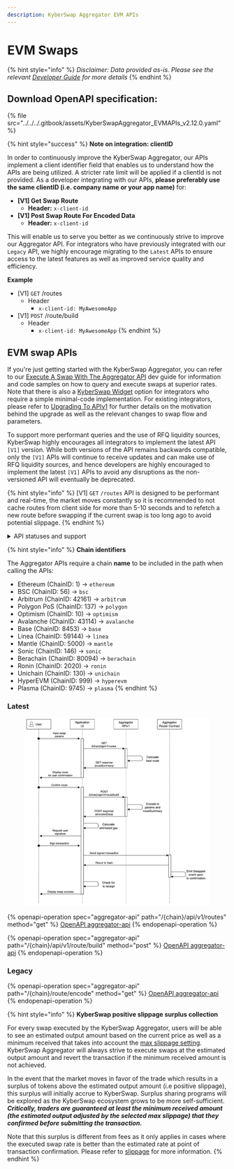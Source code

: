 ```yaml
---
description: KyberSwap Aggregator EVM APIs
---
```


# EVM Swaps

{% hint style="info" %}
_Disclaimer: Data provided as-is. Please see the relevant_ [_Developer Guide_](../developer-guides/execute-a-swap-with-the-aggregator-api.md#overview) _for more details_
{% endhint %}

## Download OpenAPI specification:

{% file src="../../../.gitbook/assets/KyberSwapAggregator_EVMAPIs_v2.12.0.yaml" %}

{% hint style="success" %}
**Note on integration: clientID**

In order to continuously improve the KyberSwap Aggregator, our APIs implement a client identifier field that enables us to understand how the APIs are being utilized. A stricter rate limit will be applied if a clientId is not provided. As a developer integrating with our APIs, **please preferably use the same clientID (i.e. company name or your app name)** for:

* **\[V1] Get Swap Route**
  * **Header:** `x-client-id`
* **\[V1] Post Swap Route For Encoded Data**
  * **Header:** `x-client-id`

This will enable us to serve you better as we continuously strive to improve our Aggregator API. For integrators who have previously integrated with our `Legacy` API, we highly encourage migrating to the `Latest` APIs to ensure access to the latest features as well as improved service quality and efficiency.

**Example**

* \[V1] `GET` /routes
  * Header
    * `x-client-id: MyAwesomeApp`
* \[V1] `POST` /route/build
  * Header
    * `x-client-id: MyAwesomeApp`
{% endhint %}

## EVM swap APIs

If you're just getting started with the KyberSwap Aggregator, you can refer to our [Execute A Swap With The Aggregator API](../developer-guides/execute-a-swap-with-the-aggregator-api.md) dev guide for information and code samples on how to query and execute swaps at superior rates. Note that there is also a [KyberSwap Widget](../../kyberswap-widget/) option for integrators who require a simple minimal-code implementation. For existing integrators, please refer to [Upgrading To APIv1](../developer-guides/upgrading-to-apiv1.md) for further details on the motivation behind the upgrade as well as the relevant changes to swap flow and parameters.

To support more performant queries and the use of RFQ liquidity sources, KyberSwap highly encourages all integrators to implement the latest API `[V1]` version. While both versions of the API remains backwards compatible, only the `[V1]` APIs will continue to receive updates and can make use of RFQ liquidity sources, and hence developers are highly encouraged to implement the latest `[V1]` APIs to avoid any disruptions as the non-versioned API will eventually be deprecated.

{% hint style="info" %}
\[V1] `GET` `/routes` API is designed to be performant and real-time, the market moves constantly so it is recommended to not cache routes from client side for more than 5-10 seconds and to refetch a new route before swapping if the current swap is too long ago to avoid potential slippage.
{% endhint %}

<details>

<summary>API statuses and support</summary>

KyberSwap APIs uses the following statuses to minimize version miscommunications and ensure an uninterrupted service for the end user:

* `Latest`: API is functional and supported. This is the recommended version for all integrators (new and existing).
* `Legacy`: API remains functional with support for bugs only. No new feature updates.
* `Deprecated`: API is no longer functional and is not supported.

For all developers, it is highly recommended that you refer to the API with the `Latest` tag to ensure access to the latest features as well as improved service quality and efficiency. APIs which are planned to be sunset will be tagged `Legacy` during the transition period and thereafter moved to `Deprecated`.

The KyberSwap Docs will continue to maintain information regarding `Legacy` and `Deprecated` APIs.

</details>

{% hint style="info" %}
**Chain identifiers**

The Aggregator APIs require a chain **name** to be included in the path when calling the APIs:

* Ethereum (ChainID: 1) -> `ethereum`
* BSC (ChainID: 56) -> `bsc`
* Arbitrum (ChainID: 42161) -> `arbitrum`
* Polygon PoS (ChainID: 137) -> `polygon`
* Optimism (ChainID: 10) -> `optimism`
* Avalanche (ChainID: 43114) -> `avalanche`
* Base (ChainID: 8453) -> `base`
* Linea (ChainID: 59144) -> `linea`
* Mantle (ChainID: 5000) -> `mantle`
* Sonic (ChainID: 146) -> `sonic`
* Berachain (ChainID: 80094) -> `berachain`
* Ronin (ChainID: 2020) -> `ronin`
* Unichain (ChainID: 130) -> `unichain`
* HyperEVM (ChainID: 999) -> `hyperevm`
* Plasma (ChainID: 9745) -> `plasma`
{% endhint %}

### &#x20;Latest

<figure><img src="../../../.gitbook/assets/Aggregator APIv1.jpg" alt=""><figcaption></figcaption></figure>

{% openapi-operation spec="aggregator-api" path="/{chain}/api/v1/routes" method="get" %}
[OpenAPI aggregator-api](https://4401d86825a13bf607936cc3a9f3897a.r2.cloudflarestorage.com/gitbook-x-prod-openapi/raw/7021a94270560f8aab4e6c37f0a65892f33d03e1a42e077686016fa7ab9fafc4.yaml?X-Amz-Algorithm=AWS4-HMAC-SHA256&X-Amz-Content-Sha256=UNSIGNED-PAYLOAD&X-Amz-Credential=dce48141f43c0191a2ad043a6888781c%2F20250925%2Fauto%2Fs3%2Faws4_request&X-Amz-Date=20250925T103337Z&X-Amz-Expires=172800&X-Amz-Signature=d2b9d52b2ebb9cdd3ceec563133d719e2d155743aff9e852d529c787c6f2a588&X-Amz-SignedHeaders=host&x-amz-checksum-mode=ENABLED&x-id=GetObject)
{% endopenapi-operation %}

{% openapi-operation spec="aggregator-api" path="/{chain}/api/v1/route/build" method="post" %}
[OpenAPI aggregator-api](https://4401d86825a13bf607936cc3a9f3897a.r2.cloudflarestorage.com/gitbook-x-prod-openapi/raw/7021a94270560f8aab4e6c37f0a65892f33d03e1a42e077686016fa7ab9fafc4.yaml?X-Amz-Algorithm=AWS4-HMAC-SHA256&X-Amz-Content-Sha256=UNSIGNED-PAYLOAD&X-Amz-Credential=dce48141f43c0191a2ad043a6888781c%2F20250925%2Fauto%2Fs3%2Faws4_request&X-Amz-Date=20250925T103337Z&X-Amz-Expires=172800&X-Amz-Signature=d2b9d52b2ebb9cdd3ceec563133d719e2d155743aff9e852d529c787c6f2a588&X-Amz-SignedHeaders=host&x-amz-checksum-mode=ENABLED&x-id=GetObject)
{% endopenapi-operation %}

### Legacy

{% openapi-operation spec="aggregator-api" path="/{chain}/route/encode" method="get" %}
[OpenAPI aggregator-api](https://4401d86825a13bf607936cc3a9f3897a.r2.cloudflarestorage.com/gitbook-x-prod-openapi/raw/7021a94270560f8aab4e6c37f0a65892f33d03e1a42e077686016fa7ab9fafc4.yaml?X-Amz-Algorithm=AWS4-HMAC-SHA256&X-Amz-Content-Sha256=UNSIGNED-PAYLOAD&X-Amz-Credential=dce48141f43c0191a2ad043a6888781c%2F20250925%2Fauto%2Fs3%2Faws4_request&X-Amz-Date=20250925T103337Z&X-Amz-Expires=172800&X-Amz-Signature=d2b9d52b2ebb9cdd3ceec563133d719e2d155743aff9e852d529c787c6f2a588&X-Amz-SignedHeaders=host&x-amz-checksum-mode=ENABLED&x-id=GetObject)
{% endopenapi-operation %}

{% hint style="info" %}
**KyberSwap positive slippage surplus collection**

For every swap executed by the KyberSwap Aggregator, users will be able to see an estimated output amount based on the current price as well as a minimum received that takes into account the [max slippage setting](../../kyberswap-interface/user-guides/instantly-swap-at-superior-rates.md#customizing-trade-parameters). KyberSwap Aggregator will always strive to execute swaps at the estimated output amount and revert the transaction if the minimum received amount is not achieved.

In the event that the market moves in favor of the trade which results in a surplus of tokens above the estimated output amount (i.e positive slippage), this surplus will initially accrue to KyberSwap. Surplus sharing programs will be explored as the KyberSwap ecosystem grows to be more self-sufficient. _**Critically, traders are guaranteed at least the minimum received amount (the estimated output adjusted by the selected max slippage) that they confirmed before submitting the transaction.**_

Note that this surplus is different from fees as it only applies in cases where the executed swap rate is better than the estimated rate at point of transaction confirmation. Please refer to [slippage](../../../getting-started/foundational-topics/decentralized-finance/slippage.md) for more information.
{% endhint %}
